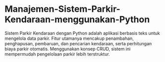 # Manajemen-Sistem-Parkir-Kendaraan-menggunakan-Python
Sistem Parkir Kendaraan dengan Python adalah aplikasi berbasis teks untuk mengelola data parkir. Fitur utamanya mencakup penambahan, penghapusan, pembaruan, dan pencarian kendaraan, serta perhitungan biaya parkir otomatis. Menggunakan konsep CRUD, sistem ini mempermudah pengelolaan parkir lebih terstruktur.
